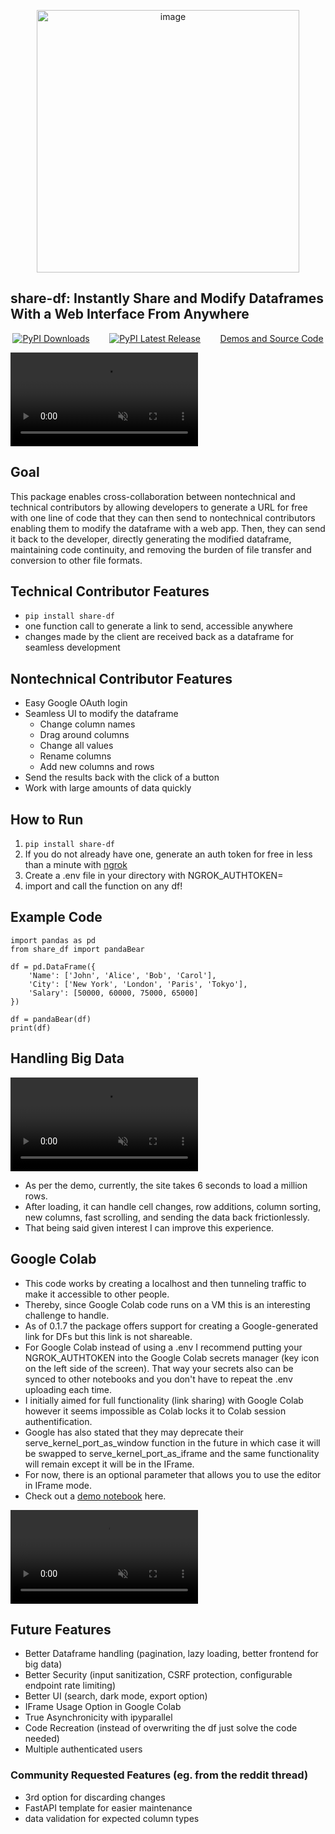 <p align="center">
<img width="420" alt="image" class="center" src="https://github.com/user-attachments/assets/9e2b699d-9b31-4e9e-8f0b-87c1f5420920">
</p>

## share-df: Instantly Share and Modify Dataframes With a Web Interface From Anywhere
<p align="center">
<a href="https://pepy.tech/project/share-df"><img src="https://static.pepy.tech/badge/share-df" alt="PyPI Downloads"></a>
&nbsp;&nbsp;&nbsp;&nbsp;&nbsp;&nbsp;
<a href="https://pypi.org/project/share-df/"><img src="https://img.shields.io/pypi/v/share-df.svg" alt="PyPI Latest Release"></a>
&nbsp;&nbsp;&nbsp;&nbsp;&nbsp;&nbsp;
<a href="https://github.com/RohanAdwankar/share-df">Demos and Source Code</a>
</p>
<video src="https://github.com/user-attachments/assets/fd8e9ea4-b0d5-4d61-abfc-cd584ba7af44" controls="controls" muted="muted" style="max-width:100%;"></video>

## Goal      

This package enables cross-collaboration between nontechnical and technical contributors by allowing developers to generate a URL for free with one line of code that they can then send to nontechnical contributors enabling them to modify the dataframe with a web app. Then, they can send it back to the developer, directly generating the modified dataframe, maintaining code continuity, and removing the burden of file transfer and conversion to other file formats.

## Technical Contributor Features
- ```pip install share-df``` 
- one function call to generate a link to send, accessible anywhere 
- changes made by the client are received back as a dataframe for seamless development 
  
## Nontechnical Contributor Features
- Easy Google OAuth login 
- Seamless UI to modify the dataframe 
    * Change column names
    * Drag around columns
    * Change all values
    * Rename columns
    * Add new columns and rows
- Send the results back with the click of a button
- Work with large amounts of data quickly

## How to Run
1. ```pip install share-df```
2. If you do not already have one, generate an auth token for free in less than a minute with [ngrok](https://dashboard.ngrok.com/)
3. Create a .env file in your directory with NGROK_AUTHTOKEN=<insert your token>
4. import and call the function on any df!

## Example Code
```
import pandas as pd
from share_df import pandaBear

df = pd.DataFrame({
    'Name': ['John', 'Alice', 'Bob', 'Carol'],
    'City': ['New York', 'London', 'Paris', 'Tokyo'],
    'Salary': [50000, 60000, 75000, 65000]
})

df = pandaBear(df)
print(df)
```

## Handling Big Data

<video src="https://github.com/user-attachments/assets/7fdaac68-b77d-49b3-89ff-17af028ff5bf" controls="controls" muted="muted" style="max-width:100%;"></video>

- As per the demo, currently, the site takes 6 seconds to load a million rows.
- After loading, it can handle cell changes, row additions, column sorting, new columns, fast scrolling, and sending the data back frictionlessly.
- That being said given interest I can improve this experience.

## Google Colab
- This code works by creating a localhost and then tunneling traffic to make it accessible to other people.
- Thereby, since Google Colab code runs on a VM this is an interesting challenge to handle.
- As of 0.1.7 the package offers support for creating a Google-generated link for DFs but this link is not shareable.
- For Google Colab instead of using a .env I recommend putting your NGROK_AUTHTOKEN into the Google Colab secrets manager (key icon on the left side of the screen). That way your secrets also can be synced to other notebooks and you don't have to repeat the .env uploading each time.
- I initially aimed for full functionality (link sharing) with Google Colab however it seems impossible as Colab locks it to Colab session authentification.
- Google has also stated that they may deprecate their serve_kernel_port_as_window function in the future in which case it will be swapped to serve_kernel_port_as_iframe and the same functionality will remain except it will be in the IFrame.
- For now, there is an optional parameter that allows you to use the editor in IFrame mode.
- Check out a [demo notebook](https://colab.research.google.com/drive/1LUm6vmb-aWBqLk5h9mcLPadQFzAEXiDq?usp=sharing) here.

<video src="https://github.com/user-attachments/assets/373ec28c-d61e-467b-9b54-ff6225126396" controls="controls" muted="muted" style="max-width:100%;"></video>

## Future Features
- Better Dataframe handling (pagination, lazy loading, better frontend for big data)
- Better Security (input sanitization, CSRF protection, configurable endpoint rate limiting)
- Better UI (search, dark mode, export option)
- IFrame Usage Option in Google Colab
- True Asynchronicity with ipyparallel
- Code Recreation (instead of overwriting the df just solve the code needed)
- Multiple authenticated users
### Community Requested Features (eg. from the reddit thread)
- 3rd option for discarding changes
- FastAPI template for easier maintenance
- data validation for expected column types
